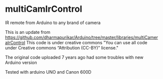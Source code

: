 # multiCamIrControl
IR remote from Arduino to any brand of camera

This is an update from 
https://github.com/dharmapurikar/Arduino/tree/master/libraries/multiCameraIrControl
This code is under creative commons "You can use all code under Creative commons “Attribution (CC-BY)” license."

The original code uploaded 7 years ago had some troubles with new Arduino version

Tested with arduino UNO and Canon 600D
